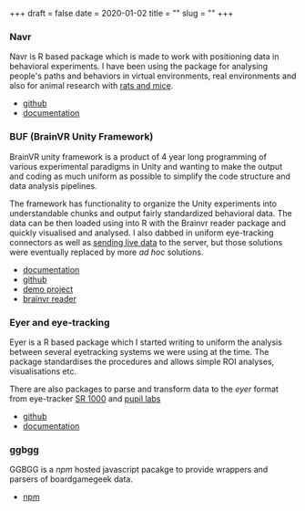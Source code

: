 +++ 
draft = false
date = 2020-01-02
title = ""
slug = "" 
+++

### Navr
Navr is R based package which is made to work with positioning data in behavioral experiments. I have been using the package for analysing people's paths and behaviors in virtual environments, real environments and also for animal research with [rats and mice](https://github.com/hejtmy/fgu-avoidance).

- [github](https://github.com/hejtmy/navr)
- [documentation](http://hejtmy.com/navr/)

### BUF (BrainVR Unity Framework)
BrainVR unity framework is a product of 4 year long programming of various experimental paradigms in Unity and wanting to make the output and coding as much uniform as possible to simplify the code structure and data analysis pipelines.

The framework has functionality to organize the Unity experiments into understandable chunks and output fairly standardized behavioral data. The data can be then loaded using into R with the Brainvr reader package and quickly visualised and analysed. I also dabbed in uniform eye-tracking connectors as well as [sending live data](http://neuro-coder.com/gamedev/sending-information-unity-browser/) to the server, but those solutions were eventually replaced by more *ad hoc* solutions.

- [documentation](https://brainvr.github.io/brainvr-unity-framework-documentation/)
- [github](https://github.com/BrainVR/brainvr-unity-framework)
- [demo project](https://github.com/BrainVR/brainvr-unity-framework-demo)
- [brainvr reader](https://github.com/BrainVR/brainvr-reader)

### Eyer and eye-tracking
Eyer is a R based package which I started writing to uniform the analysis between several eyetracking systems we were using at the time. The package standardises the procedures and allows simple ROI analyses, visualisations etc.

There are also packages to parse and transform data to the *eyer* format from eye-tracker [SR 1000](https://github.com/hejtmy/eyelinkr) and [pupil labs](https://github.com/hejtmy/pupilr)

- [github](https://github.com/hejtmy/eyer)
- [documentation](http://hejtmy.com/eyer/)

### ggbgg

GGBGG is a *npm* hosted javascript pacakge to provide wrappers and parsers of boardgamegeek data. 

- [npm](https://www.npmjs.com/package/ggbgg)